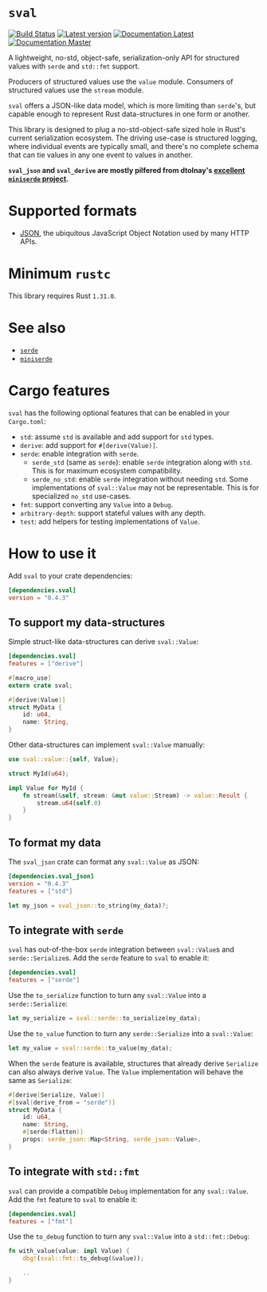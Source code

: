 # `sval`

[![Build Status](https://travis-ci.com/sval-rs/sval.svg?branch=master)](https://travis-ci.com/sval-rs/sval)
[![Latest version](https://img.shields.io/crates/v/sval.svg)](https://crates.io/crates/sval)
[![Documentation Latest](https://docs.rs/sval/badge.svg)](https://docs.rs/sval)
[![Documentation Master](https://img.shields.io/badge/docs-master-lightgrey.svg)](https://sval-rs.github.io/sval/sval/index.html)

A lightweight, no-std, object-safe, serialization-only API for structured values with `serde` and `std::fmt` support.

Producers of structured values use the `value` module. Consumers of structured values use the `stream` module.

`sval` offers a JSON-like data model, which is more limiting than `serde`'s, but capable enough to represent Rust data-structures in one form or another.

This library is designed to plug a no-std-object-safe sized hole in Rust's current serialization ecosystem. The driving use-case is structured logging, where individual events are typically small, and there's no complete schema that can tie values in any one event to values in another.

**`sval_json` and `sval_derive` are mostly pilfered from dtolnay's [excellent `miniserde` project](https://github.com/dtolnay/miniserde).**

# Supported formats

- [JSON](https://crates.io/crates/sval_json), the ubiquitous JavaScript Object Notation used by many HTTP APIs.

# Minimum `rustc`

This library requires Rust `1.31.0`.

# See also

- [`serde`](https://docs.rs/serde)
- [`miniserde`](https://docs.rs/miniserde)

# Cargo features

`sval` has the following optional features that can be enabled in your `Cargo.toml`:

- `std`: assume `std` is available and add support for `std` types.
- `derive`: add support for `#[derive(Value)]`.
- `serde`: enable integration with `serde`.
    - `serde_std` (same as `serde`): enable `serde` integration along with `std`. This is for maximum ecosystem compatibility.
    - `serde_no_std`: enable `serde` integration without needing `std`. Some implementations of `sval::Value` may not be representable. This is for specialized `no_std` use-cases.
- `fmt`: support converting any `Value` into a `Debug`.
- `arbitrary-depth`: support stateful values with any depth.
- `test`: add helpers for testing implementations of `Value`.

# How to use it

Add `sval` to your crate dependencies:

```toml
[dependencies.sval]
version = "0.4.3"
```

## To support my data-structures

Simple struct-like data-structures can derive `sval::Value`:

```toml
[dependencies.sval]
features = ["derive"]
```

```rust
#[macro_use]
extern crate sval;

#[derive(Value)]
struct MyData {
    id: u64,
    name: String,
}
```

Other data-structures can implement `sval::Value` manually:

```rust
use sval::value::{self, Value};

struct MyId(u64);

impl Value for MyId {
    fn stream(&self, stream: &mut value::Stream) -> value::Result {
        stream.u64(self.0)
    }
}
```

## To format my data

The `sval_json` crate can format any `sval::Value` as JSON:

```toml
[dependencies.sval_json]
version = "0.4.3"
features = ["std"]
```

```rust
let my_json = sval_json::to_string(my_data)?;
```

## To integrate with `serde`

`sval` has out-of-the-box `serde` integration between `sval::Value`s and `serde::Serialize`s. Add the `serde` feature to `sval` to enable it:

```toml
[dependencies.sval]
features = ["serde"]
```

Use the `to_serialize` function to turn any `sval::Value` into a `serde::Serialize`:

```rust
let my_serialize = sval::serde::to_serialize(my_data);
```

Use the `to_value` function to turn any `serde::Serialize` into a `sval::Value`:

```rust
let my_value = sval::serde::to_value(my_data);
```

When the `serde` feature is available, structures that already derive `Serialize` can also always derive `Value`. The `Value` implementation will behave the same as `Serialize`:

```rust
#[derive(Serialize, Value)]
#[sval(derive_from = "serde")]
struct MyData {
    id: u64,
    name: String,
    #[serde(flatten)]
    props: serde_json::Map<String, serde_json::Value>,
}
```

## To integrate with `std::fmt`

`sval` can provide a compatible `Debug` implementation for any `sval::Value`. Add the `fmt` feature to `sval` to enable it:

```toml
[dependencies.sval]
features = ["fmt"]
```

Use the `to_debug` function to turn any `sval::Value` into a `std::fmt::Debug`:

```rust
fn with_value(value: impl Value) {
    dbg!(sval::fmt::to_debug(&value));

    ..
}
```
